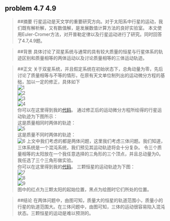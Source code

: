## problem 4.7 4.9

>##摘要
行星运动是天文学的重要研究方向。对于太阳系中行星的运动，我们既有解析解，又有数值解，是发展数值计算方法的良好实验室。
本文使用Euler-Cromer方法，对开普勒定律以及行星运动进行了研究。同时回答了4.7,4.9题。

>##背景
具体讨论了双星系统与通常的具有较大质量的恒星与行星体系的轨迹区别和质量相等的两体运动以及讨论质量相等的三体运动轨迹。

>##正文
关于双星系统，并且假定系统在初始状态下，总角动量为零，先后讨论了质量相等与不等的情形，在原有天文单位制列出的运动微分方程的基础，加以一定的修正，具体如下  
![1](https://github.com/zhangzhihan/computationalphysics_N2014301020035/blob/master/Chapter4.1/1.gif)  
![2](https://github.com/zhangzhihan/computationalphysics_N2014301020035/blob/master/Chapter4.1/2.gif)  
![3](https://github.com/zhangzhihan/computationalphysics_N2014301020035/blob/master/Chapter4.1/3.gif)  
![4](https://github.com/zhangzhihan/computationalphysics_N2014301020035/blob/master/Chapter4.11/4.gif)  
你可以在这里得到我的[代码](https://github.com/lzx78966/computationalphysics_N2014301020035/blob/master/Chapter4.1/problem4.7.py)。
通过修正后的运动微分方程所绘得的行星运动轨迹为下图所示：  
这是质量相同时两体的轨迹：  
![5](https://github.com/zhangzhihan/computationalphysics_N2014301020035/blob/master/Chapter4.1/5.png)  
这是质量不同时两体的轨迹：  
![6](https://github.com/zhangzhihan/computationalphysics_N2014301020035/blob/master/Chapter4.1/6.png)
上文中我们考虑的都是两体问题，这里我们考虑三体问题。我们知道，三体系统是一个混沌系统，我们预见其运动轨迹将会十分复杂。
令三个质量相等的太阳放在一个我任意选择的三角形的三个顶点，并且总动量为0。我任选了三个三角形做实验。  
你可以在这里得到我的[代码](https://github.com/zhangzhihan/computationalphysics_N2014301020035/blob/master/Chapter4.1/problem4.9.py)。
三颗恒星的运动轨迹为下图：  
![7](https://github.com/zhangzhihan/computationalphysics_N2014301020035/blob/master/Chapter4.1/7.png)  
![8](https://github.com/zhangzhihan/computationalphysics_N2014301020035/blob/master/Chapter4.1/8.png)  
![9](https://github.com/zhangzhihan/computationalphysics_N2014301020035/blob/master/Chapter4.1/9.png)  
图中的红点为三颗太阳的起始位置，黑点为绘图时它们所处的位置。

>##结论
在两体问题中，由图可知，质量大的恒星的轨道范围小，质量小的行星的轨道范围大。在三体问题中，由图可知，三体的运动很容易陷入混沌状态。三颗恒星的运动是难以预测的。



